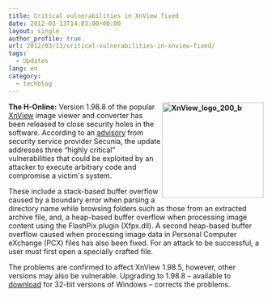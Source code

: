 ```yaml
---
title: Critical vulnerabilities in XnView fixed
date: 2012-03-13T14:03:00+00:00
layout: single
author_profile: true
url: 2012/03/13/critical-vulnerabilities-in-xnview-fixed/
tags:
  - Updates
lang: en
category: 
  - techblog
---
```

**[<img title="XnView_logo_200_b" border="0" alt="XnView_logo_200_b" align="right" src="http://lh5.ggpht.com/-Y_NJ_SEAJug/T19Mqmnrc8I/AAAAAAAAFJU/7mozpWFBozE/XnView_logo_200_b_thumb%25255B1%25255D.png?imgmax=800" width="200" height="189" />](http://lh5.ggpht.com/-wpI1llNwDF0/T19Mk2lStvI/AAAAAAAAFJM/bzIBmAL6aGY/s1600-h/XnView_logo_200_b%25255B3%25255D.png)The H-Online:** Version 1.98.8 of the popular [XnView](http://www.xnview.com/en/index.html) image viewer and converter has been released to close security holes in the software. According to an [advisory](http://secunia.com/advisories/47388/) from security service provider Secunia, the update addresses three “highly critical” vulnerabilities that could be exploited by an attacker to execute arbitrary code and compromise a victim's system. 

These include a stack-based buffer overflow caused by a boundary error when parsing a directory name while browsing folders such as those from an extracted archive file, and, a heap-based buffer overflow when processing image content using the FlashPix plugin (Xfpx.dll). A second heap-based buffer overflow caused when processing image data in Personal Computer eXchange (PCX) files has also been fixed. For an attack to be successful, a user must first open a specially crafted file. 

The problems are confirmed to affect XnView 1.98.5, however, other versions may also be vulnerable. Upgrading to 1.98.8 – available to [download](http://www.xnview.com/en/downloadwin32.html) for 32-bit versions of Windows – corrects the problems.